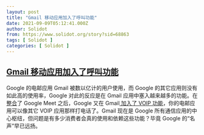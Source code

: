 ```yaml
---
layout: post
title: "Gmail 移动应用加入了呼叫功能"
date: 2021-09-09T05:12:41.000Z
author: Solidot
from: https://www.solidot.org/story?sid=68863
tags: [ Solidot ]
categories: [ Solidot ]
---
```

<!--1631164361000-->
[Gmail 移动应用加入了呼叫功能](https://www.solidot.org/story?sid=68863)
------

<div>
Google 的电邮应用 Gmail 被数以亿计的用户使用，而 Google 的其它应用则没有如此高的使用率，Google 对此的反应是在 Gmail 应用中塞入越来越多的功能。在<a href="https://www.solidot.org/story?sid=68038">整合</a>了 Google Meet 之后，Google 又在 Gmail<a href="https://www.theverge.com/2021/9/8/22661348/gmail-ring-meet-communication-suite-series-one-monitor-workspace" target="_blank"> 加入了 VOIP 功能</a>，你的电邮应用可以像其它 VOIP 应用那样打电话了。Gmail 现在是 Google 所有通信应用的中心枢纽，但问题是有多少消费者会真的使用和依赖这些功能？毕竟 Google 的“名声”早已远扬。
</div>
